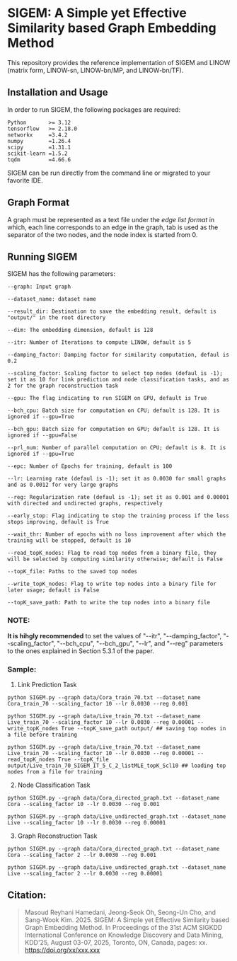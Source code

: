 # SIGEM: A Simple yet Effective Similarity based Graph Embedding Method

This repository provides the reference implementation of SIGEM and LINOW (matrix form, LINOW-sn, LINOW-bn/MP, and LINOW-bn/TF).

## Installation and Usage
In order to run SIGEM, the following packages are required:
```
Python       >= 3.12
tensorflow   >= 2.18.0
networkx     =3.4.2
numpy        =1.26.4
scipy        =1.31.1
scikit-learn =1.5.2
tqdm         =4.66.6
```
SIGEM can be run directly from the command line or migrated to your favorite IDE.
## Graph Format
A graph must be represented as a text file under the *edge list format* in which, each line corresponds to an edge in the graph, tab is used as the separator of the two nodes, and the node index is started from 0. 

## Running SIGEM
SIGEM has the following parameters: 
```
--graph: Input graph

--dataset_name: dataset name

--result_dir: Destination to save the embedding result, default is "output/" in the root directory

--dim: The embedding dimension, default is 128

--itr: Number of Iterations to compute LINOW, default is 5

--damping_factor: Damping factor for similarity computation, defaul is 0.2

--scaling_factor: Scaling factor to select top nodes (defaul is -1); set it as 10 for link prediction and node classification tasks, and as 2 for the graph reconstruction task

--gpu: The flag indicating to run SIGEM on GPU, default is True

--bch_cpu: Batch size for computation on CPU; default is 128. It is ignored if --gpu=True

--bch_gpu: Batch size for computation on GPU; default is 128. It is ignored if --gpu=False

--prl_num: Number of parallel computation on CPU; default is 8. It is ignored if --gpu=True

--epc: Number of Epochs for training, default is 100

--lr: Learning rate (defaul is -1); set it as 0.0030 for small graphs and as 0.0012 for very large graphs

--reg: Regularization rate (defaul is -1); set it as 0.001 and 0.00001 with directed and undirected graphs, respectively

--early_stop: Flag indicating to stop the training process if the loss stops improving, default is True

--wait_thr: Number of epochs with no loss improvement after which the training will be stopped, default is 10

--read_topK_nodes: Flag to read top nodes from a binary file, they will be selected by computing similarity otherwise; default is False

--topK_file: Paths to the saved top nodes

--write_topK_nodes: Flag to write top nodes into a binary file for later usage; default is False

--topK_save_path: Path to write the top nodes into a binary file
```
### NOTE:
**It is hihgly recommended** to set the values of "--itr", "--damping_factor", "--scaling_factor", "--bch_cpu", "--bch_gpu", "--lr", and "--reg" parameters to the ones explained in Section 5.3.1 of the paper.

### Sample:
1) Link Prediction Task

```
python SIGEM.py --graph data/Cora_train_70.txt --dataset_name Cora_train_70 --scaling_factor 10 --lr 0.0030 --reg 0.001

python SIGEM.py --graph data/Live_train_70.txt --dataset_name Live_train_70 --scaling_factor 10 --lr 0.0030 --reg 0.00001 --write_topK_nodes True --topK_save_path output/ ## saving top nodes in a file before training

python SIGEM.py --graph data/Live_train_70.txt --dataset_name Live_train_70 --scaling_factor 10 --lr 0.0030 --reg 0.00001 --read_topK_nodes True --topK_file output/Live_train_70_SIGEM_IT_5_C_2_listMLE_topK_Scl10 ## loading top nodes from a file for training
```

2) Node Classification Task

```
python SIGEM.py --graph data/Cora_directed_graph.txt --dataset_name Cora --scaling_factor 10 --lr 0.0030 --reg 0.001

python SIGEM.py --graph data/Live_undirected_graph.txt --dataset_name Live --scaling_factor 10 --lr 0.0030 --reg 0.00001
```

3) Graph Reconstruction Task

```
python SIGEM.py --graph data/Cora_directed_graph.txt --dataset_name Cora --scaling_factor 2 --lr 0.0030 --reg 0.001

python SIGEM.py --graph data/Live_undirected_graph.txt --dataset_name Live --scaling_factor 2 --lr 0.0030 --reg 0.00001
```

## Citation:
> Masoud Reyhani Hamedani, Jeong-Seok Oh, Seong-Un Cho, and Sang-Wook Kim. 2025. SIGEM: A Simple yet Effective Similarity based Graph Embedding Method. In Proceedings of the 31st ACM SIGKDD International Conference on
Knowledge Discovery and Data Mining, KDD'25, August 03-07, 2025, Toronto, ON, Canada, pages: xx. https://doi.org/xx/xxx.xxx


